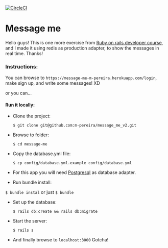 [![CircleCI](https://circleci.com/gh/m-pereira/message-me.svg?style=svg)](https://circleci.com/gh/m-pereira/message-me)

# Message me

Hello guys! This is one more exercise from [Ruby on rails developer course](https://www.udemy.com/course/the-complete-ruby-on-rails-developer-course/),
and I made it using redis as production adapter, to show the messages in real time. Thanks!

### Instructions:

You can browse to `https://message-me-m-pereira.herokuapp.com/login`, make sign up, and write some messages! XD

or you can...

#### Run it locally:

* Clone the project:

      $ git clone git@github.com:m-pereira/message_me_v2.git

* Browse to folder:

      $ cd message-me

* Copy the database.yml file:

      $ cp config/database.yml.example config/database.yml

* For this app you will need [Postgresql](https://www.postgresql.org/) as database adapter.

* Run bundle install:

`$ bundle instal` or just `$ bundle`

* Set up the database:

      $ rails db:create && rails db:migrate

* Start the server:

      $ rails s

* And finally browse to `localhost:3000` Gotcha!
